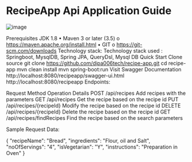 # RecipeApp Api Application Guide





![image](https://user-images.githubusercontent.com/113394813/189920614-2a5ed3f8-cd7e-4bfd-96bf-1925638c9780.png)


Prerequisites
JDK 1.8
•	Maven 3 or later (3.5)
o	https://maven.apache.org/install.html
•	GIT
o	https://git-scm.com/downloads
Technology stack: Technology stack used : Springboot, MysqlDB, Spring JPA, QueryDsl, Mysql DB
Quick Start
Clone source
git clone https://github.com/dipa006tech/recipe-app.git
cd recipe-app
mvn clean install
mvn spring-boot:run
Visit Swagger Documentation
http://localhost:8080/recipeapp/swagger-ui.html
http://localhost:8080/recipeapp
Endpoints:

Request Method	Operation	Details
POST	/api/recipes
Add recipes with the parameters
GET	/api/recipes
Get the recipe based on the recipe id
PUT	/api/recipes/{recipeId}
Modify the recipe based on the recipe id
DELETE	/api/recipes/{recipeId}
Delete the recipe based on the recipe id
GET	/api/recipes/findRecipes
Find the recipe based on the search parameters


Sample Request Data:

{
    "recipeName": "Bread",
    "ingredients": "Flour, oil and Salt",
    "noOfServings": "4",
    "isVegetarian": "Y",
    "instructions": "Preparation in Oven"
}


